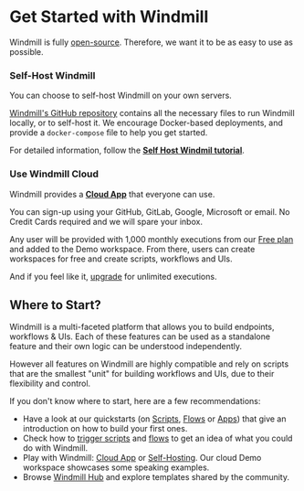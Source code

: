 # Get Started with Windmill

Windmill is fully [open-source](https://github.com/windmill-labs/windmill). Therefore, we want it to be as easy to use as possible.

### Self-Host Windmill

You can choose to self-host Windmill on your own servers.

[Windmill's GitHub repository](https://github.com/windmill-labs/windmill) contains all the necessary files to
run Windmill locally, or to self-host it. We encourage Docker-based deployments, and provide a `docker-compose` file to
help you get started.

For detailed information, follow the **[Self Host Windmil tutorial](https://www.windmill.dev/docs/advanced/self_host/)**.

### Use Windmill Cloud

Windmill provides a **[Cloud App](https://app.windmill.dev/user/login)** that everyone can use.

You can sign-up using your GitHub, GitLab, Google, Microsoft or email. No Credit Cards required and we will spare your inbox.

Any user will be provided with 1,000 monthly executions from our [Free plan](https://www.windmill.dev/pricing/) and added to the Demo workspace. From there, users can create workspaces for free and create scripts, workflows and UIs.

And if you feel like it, [upgrade](https://docs.windmill.dev/docs/misc/upgrade/) for unlimited executions.

## Where to Start?

Windmill is a multi-faceted platform that allows you to build endpoints, workflows & UIs. Each of these features can be used as a standalone feature and their own logic can be understood independently.

However all features on Windmill are highly compatible and rely on scripts that are the smallest "unit" for building workflows and UIs, due to their flexibility and control.

If you don't know where to start, here are a few recommendations:
- Have a look at our quickstarts (on [Scripts](../../getting_started/0_scripts_quickstart/1_typescript_quickstart/index.md), [Flows](../6_flows_quickstart/index.md) or [Apps](../7_apps_quickstart/index.md)) that give an introduction on how to build your first ones.
- Check how to [trigger scripts](../8_trigger_scripts/index.md) and [flows](../9_trigger_flows/index.md) to get an idea of what you could do with Windmill.
- Play with Windmill: [Cloud App](#use-windmill-cloud) or [Self-Hosting](#self-host-windmill). Our cloud Demo workspace showcases some speaking examples.
- Browse [Windmill Hub](https://hub.windmill.dev/) and explore templates shared by the community.